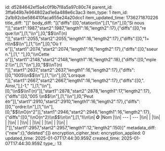 id: d5284642ef5a4c0f9b7f8a5a97c80c74
parent_id: 3ffa649b7e964802ad1e6a488e6c3ac3
item_type: 1
item_id: 2a1b92cbe586410faca655e24a20dcc1
item_updated_time: 1736271870226
title_diff: "[]"
body_diff: "[{\"diffs\":[[0,\"otation\\\n\"],[1,\"\\\n\"],[0,\"Si nous \"]],\"start1\":1987,\"start2\":1987,\"length1\":16,\"length2\":17},{\"diffs\":[[0,\"re que:\\\n\"],[1,\"\\\n\"],[0,\"$$\\\nT(n) \"]],\"start1\":2055,\"start2\":2055,\"length1\":16,\"length2\":17},{\"diffs\":[[0,\"1+ n\\\n$$\\\n\"],[1,\"\\\n\"],[0,\"Où `T` e\"]],\"start1\":2074,\"start2\":2074,\"length1\":16,\"length2\":17},{\"diffs\":[[0,\"sseur n.\"],[1,\"  \"],[0,\"\\\nCette o\"]],\"start1\":2148,\"start2\":2148,\"length1\":16,\"length2\":18},{\"diffs\":[[0,\"mple 2:\\\n\"],[1,\"\\\n\"],[0,\"$$\\\nT(n) \"]],\"start1\":2637,\"start2\":2637,\"length1\":16,\"length2\":17},{\"diffs\":[[0,\"1005\\\n$$\\\n\"],[1,\"\\\n\"],[0,\"Lorsque \"]],\"start1\":2667,\"start2\":2667,\"length1\":16,\"length2\":17},{\"diffs\":[[0,\". Ainsi,\"],[-1,\" \"],[1,\"\\\n\"],[0,\"\\\n$$\\\nT(n)\"]],\"start1\":2878,\"start2\":2878,\"length1\":17,\"length2\":17},{\"diffs\":[[0,\"005 \\\n$$\\\n\"],[1,\"\\\n\"],[0,\"Peut êtr\"]],\"start1\":2910,\"start2\":2910,\"length1\":16,\"length2\":17},{\"diffs\":[[0,\"'ordre:\\\n\"],[1,\"\\\n\"],[0,\"$$\\\nO(n^2\"]],\"start1\":2946,\"start2\":2946,\"length1\":16,\"length2\":17},{\"diffs\":[[0,\"\\\nO(n^2)\\\n$$\\\n\\\n\"],[1,\"l\\\n\\\n|  ***O***   |Nom     |\\\n| --- | --- |\\\n|     |     |\\\n|     |     |\\\n|     |     |\\\n|     |     |\\\n|     |     |\\\n|     |     |\\\n|     |     |\"]],\"start1\":2957,\"start2\":2957,\"length1\":12,\"length2\":150}]"
metadata_diff: {"new":{},"deleted":[]}
encryption_cipher_text: 
encryption_applied: 0
updated_time: 2025-01-07T17:44:30.959Z
created_time: 2025-01-07T17:44:30.959Z
type_: 13